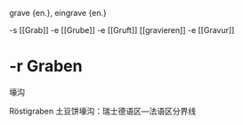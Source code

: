 
grave {en.}, eingrave {en.}

-s [[Grab]]
-e [[Grube]]
-e [[Gruft]]
[[gravieren]]
-e [[Gravur]]


# -r Graben

壕沟

Röstigraben 土豆饼壕沟：瑞士德语区—法语区分界线